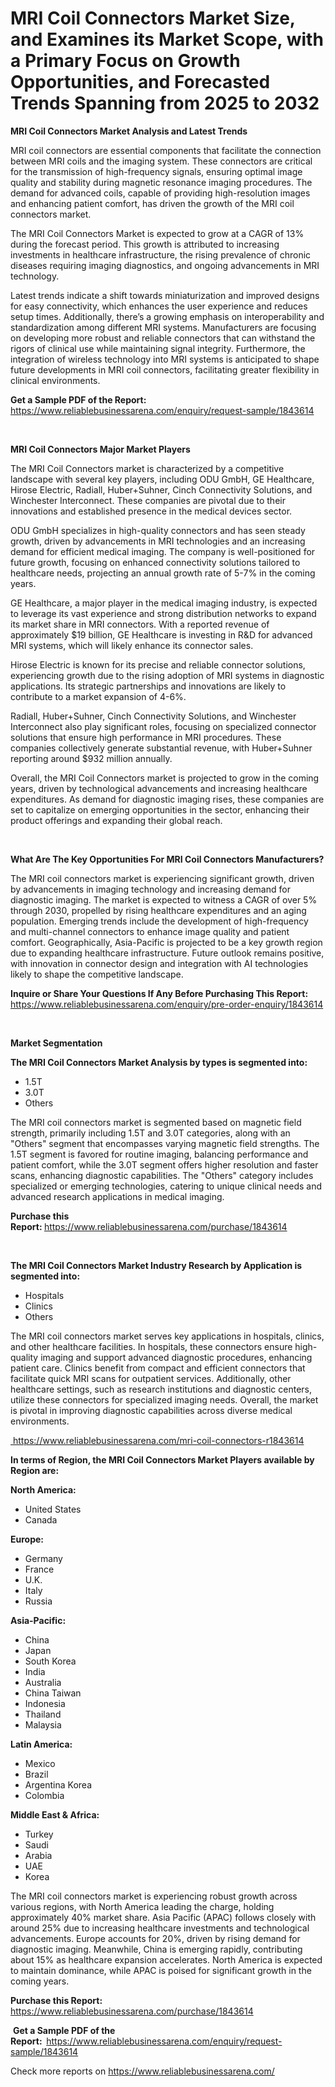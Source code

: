 <p><h1>MRI Coil Connectors Market Size, and Examines its Market Scope, with a Primary Focus on Growth Opportunities, and Forecasted Trends Spanning from 2025 to 2032</h1></p><p><strong>MRI Coil Connectors Market Analysis and Latest Trends</strong></p>
<p><p>MRI coil connectors are essential components that facilitate the connection between MRI coils and the imaging system. These connectors are critical for the transmission of high-frequency signals, ensuring optimal image quality and stability during magnetic resonance imaging procedures. The demand for advanced coils, capable of providing high-resolution images and enhancing patient comfort, has driven the growth of the MRI coil connectors market.</p><p>The MRI Coil Connectors Market is expected to grow at a CAGR of 13% during the forecast period. This growth is attributed to increasing investments in healthcare infrastructure, the rising prevalence of chronic diseases requiring imaging diagnostics, and ongoing advancements in MRI technology. </p><p>Latest trends indicate a shift towards miniaturization and improved designs for easy connectivity, which enhances the user experience and reduces setup times. Additionally, there’s a growing emphasis on interoperability and standardization among different MRI systems. Manufacturers are focusing on developing more robust and reliable connectors that can withstand the rigors of clinical use while maintaining signal integrity. Furthermore, the integration of wireless technology into MRI systems is anticipated to shape future developments in MRI coil connectors, facilitating greater flexibility in clinical environments.</p></p>
<p><strong>Get a Sample PDF of the Report:&nbsp;</strong> <a href="https://www.reliablebusinessarena.com/enquiry/request-sample/1843614?utm_campaign=3042&utm_medium=2&utm_source=Github&utm_content=ia&utm_term=12042025&utm_id=mri-coil-connectors">https://www.reliablebusinessarena.com/enquiry/request-sample/1843614</a></p>
<p>&nbsp;</p>
<p><strong>MRI Coil Connectors Major Market Players</strong></p>
<p><p>The MRI Coil Connectors market is characterized by a competitive landscape with several key players, including ODU GmbH, GE Healthcare, Hirose Electric, Radiall, Huber+Suhner, Cinch Connectivity Solutions, and Winchester Interconnect. These companies are pivotal due to their innovations and established presence in the medical devices sector.</p><p>ODU GmbH specializes in high-quality connectors and has seen steady growth, driven by advancements in MRI technologies and an increasing demand for efficient medical imaging. The company is well-positioned for future growth, focusing on enhanced connectivity solutions tailored to healthcare needs, projecting an annual growth rate of 5-7% in the coming years.</p><p>GE Healthcare, a major player in the medical imaging industry, is expected to leverage its vast experience and strong distribution networks to expand its market share in MRI connectors. With a reported revenue of approximately $19 billion, GE Healthcare is investing in R&D for advanced MRI systems, which will likely enhance its connector sales.</p><p>Hirose Electric is known for its precise and reliable connector solutions, experiencing growth due to the rising adoption of MRI systems in diagnostic applications. Its strategic partnerships and innovations are likely to contribute to a market expansion of 4-6%.</p><p>Radiall, Huber+Suhner, Cinch Connectivity Solutions, and Winchester Interconnect also play significant roles, focusing on specialized connector solutions that ensure high performance in MRI procedures. These companies collectively generate substantial revenue, with Huber+Suhner reporting around $932 million annually.</p><p>Overall, the MRI Coil Connectors market is projected to grow in the coming years, driven by technological advancements and increasing healthcare expenditures. As demand for diagnostic imaging rises, these companies are set to capitalize on emerging opportunities in the sector, enhancing their product offerings and expanding their global reach.</p></p>
<p>&nbsp;</p>
<p><strong>What Are The Key Opportunities For MRI Coil Connectors Manufacturers?</strong></p>
<p><p>The MRI coil connectors market is experiencing significant growth, driven by advancements in imaging technology and increasing demand for diagnostic imaging. The market is expected to witness a CAGR of over 5% through 2030, propelled by rising healthcare expenditures and an aging population. Emerging trends include the development of high-frequency and multi-channel connectors to enhance image quality and patient comfort. Geographically, Asia-Pacific is projected to be a key growth region due to expanding healthcare infrastructure. Future outlook remains positive, with innovation in connector design and integration with AI technologies likely to shape the competitive landscape.</p></p>
<p><strong>Inquire or Share Your Questions If Any Before Purchasing This Report:</strong> <a href="https://www.reliablebusinessarena.com/enquiry/pre-order-enquiry/1843614?utm_campaign=3042&utm_medium=2&utm_source=Github&utm_content=ia&utm_term=12042025&utm_id=mri-coil-connectors">https://www.reliablebusinessarena.com/enquiry/pre-order-enquiry/1843614</a></p>
<p>&nbsp;</p>
<p><strong>Market Segmentation</strong></p>
<p><strong>The MRI Coil Connectors Market Analysis by types is segmented into:</strong></p>
<p><ul><li>1.5T</li><li>3.0T</li><li>Others</li></ul></p>
<p><p>The MRI coil connectors market is segmented based on magnetic field strength, primarily including 1.5T and 3.0T categories, along with an "Others" segment that encompasses varying magnetic field strengths. The 1.5T segment is favored for routine imaging, balancing performance and patient comfort, while the 3.0T segment offers higher resolution and faster scans, enhancing diagnostic capabilities. The "Others" category includes specialized or emerging technologies, catering to unique clinical needs and advanced research applications in medical imaging.</p></p>
<p><strong>Purchase this Report:&nbsp;</strong><a href="https://www.reliablebusinessarena.com/purchase/1843614?utm_campaign=3042&utm_medium=2&utm_source=Github&utm_content=ia&utm_term=12042025&utm_id=mri-coil-connectors">https://www.reliablebusinessarena.com/purchase/1843614</a></p>
<p>&nbsp;</p>
<p><strong>The MRI Coil Connectors Market Industry Research by Application is segmented into:</strong></p>
<p><ul><li>Hospitals</li><li>Clinics</li><li>Others</li></ul></p>
<p><p>The MRI coil connectors market serves key applications in hospitals, clinics, and other healthcare facilities. In hospitals, these connectors ensure high-quality imaging and support advanced diagnostic procedures, enhancing patient care. Clinics benefit from compact and efficient connectors that facilitate quick MRI scans for outpatient services. Additionally, other healthcare settings, such as research institutions and diagnostic centers, utilize these connectors for specialized imaging needs. Overall, the market is pivotal in improving diagnostic capabilities across diverse medical environments.</p></p>
<p><a href="https://www.reliablebusinessarena.com/mri-coil-connectors-r1843614?utm_campaign=3042&utm_medium=2&utm_source=Github&utm_content=ia&utm_term=12042025&utm_id=mri-coil-connectors">&nbsp;https://www.reliablebusinessarena.com/mri-coil-connectors-r1843614</a></p>
<p><strong>In terms of Region, the MRI Coil Connectors Market Players available by Region are:</strong></p>
<p>
    <p> <strong> North America: </strong>
        <ul>
            <li>United States</li>
            <li>Canada</li>
        </ul>
        </p> 
    <p> <strong> Europe: </strong>
        <ul>
            <li>Germany</li>
            <li>France</li>
            <li>U.K.</li>
            <li>Italy</li>
            <li>Russia</li>
        </ul>
        </p> 
    <p> <strong> Asia-Pacific: </strong>
        <ul>
            <li>China</li>
            <li>Japan</li>
            <li>South Korea</li>
            <li>India</li>
            <li>Australia</li>
            <li>China Taiwan</li>
            <li>Indonesia</li>
            <li>Thailand</li>
            <li>Malaysia</li>
        </ul>
        </p> 
    <p> <strong> Latin America: </strong>
        <ul>
            <li>Mexico</li>
            <li>Brazil</li>
            <li>Argentina Korea</li>
            <li>Colombia</li>
        </ul>
        </p> 
    <p> <strong> Middle East & Africa: </strong>
        <ul>
            <li>Turkey</li>
            <li>Saudi</li>
            <li>Arabia</li>
            <li>UAE</li>
            <li>Korea</li>
        </ul>
    </p>
    </p>
<p><p>The MRI coil connectors market is experiencing robust growth across various regions, with North America leading the charge, holding approximately 40% market share. Asia Pacific (APAC) follows closely with around 25% due to increasing healthcare investments and technological advancements. Europe accounts for 20%, driven by rising demand for diagnostic imaging. Meanwhile, China is emerging rapidly, contributing about 15% as healthcare expansion accelerates. North America is expected to maintain dominance, while APAC is poised for significant growth in the coming years.</p></p>
<p><strong>Purchase this Report: </strong><a href="https://www.reliablebusinessarena.com/purchase/1843614?utm_campaign=3042&utm_medium=2&utm_source=Github&utm_content=ia&utm_term=12042025&utm_id=mri-coil-connectors">https://www.reliablebusinessarena.com/purchase/1843614</a></p>
<p>&nbsp;<strong>Get a Sample PDF of the Report:&nbsp;&nbsp;</strong><a href="https://www.reliablebusinessarena.com/enquiry/request-sample/1843614?utm_campaign=3042&utm_medium=2&utm_source=Github&utm_content=ia&utm_term=12042025&utm_id=mri-coil-connectors">https://www.reliablebusinessarena.com/enquiry/request-sample/1843614</a></p>
<p><strong></strong></p>
<p>Check more reports on <a href="https://www.reliablebusinessarena.com/?utm_campaign=3042&utm_medium=2&utm_source=Github&utm_content=ia&utm_term=12042025&utm_id=mri-coil-connectors">https://www.reliablebusinessarena.com/</a></p>